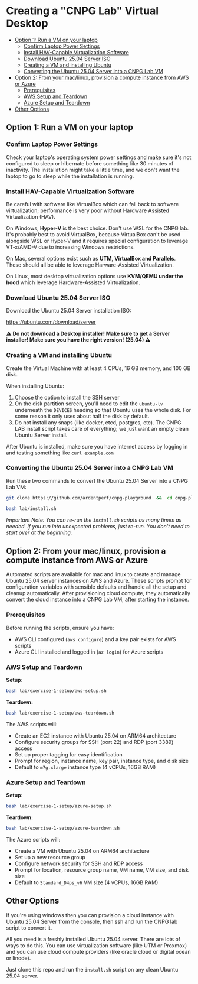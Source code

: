 # Creating a "CNPG Lab" Virtual Desktop

- [Option 1: Run a VM on your laptop](#option-1-run-a-vm-on-your-laptop)
  - [Confirm Laptop Power Settings](#confirm-laptop-power-settings)
  - [Install HAV-Capable Virtualization Software](#install-hav-capable-virtualization-software)
  - [Download Ubuntu 25.04 Server ISO](#download-ubuntu-2504-server-iso)
  - [Creating a VM and installing Ubuntu](#creating-a-vm-and-installing-ubuntu)
  - [Converting the Ubuntu 25.04 Server into a CNPG Lab VM](#converting-the-ubuntu-2504-server-into-a-cnpg-lab-vm)
- [Option 2: From your mac/linux, provision a compute instance from AWS or Azure](#option-2-from-your-maclinux-provision-a-compute-instance-from-aws-or-azure)
  - [Prerequisites](#prerequisites)
  - [AWS Setup and Teardown](#aws-setup-and-teardown)
  - [Azure Setup and Teardown](#azure-setup-and-teardown)
- [Other Options](#other-options)

## Option 1: Run a VM on your laptop

### Confirm Laptop Power Settings

Check your laptop's operating system power settings and make sure it's not
configured to sleep or hibernate before something like 30 minutes of inactivity. The
installation might take a little time, and we don't want the laptop to go to
sleep while the installation is running.

### Install HAV-Capable Virtualization Software

Be careful with software like VirtualBox which can fall back to software
virtualization; performance is very poor without Hardware Assisted
Virtualization (HAV).

On Windows, **Hyper-V** is the best choice.  Don't use WSL for the CNPG lab. It's
probably best to avoid VirtualBox, because VirtualBox can't be used alongside
WSL or Hyper-V and it requires special configuration to leverage VT-x/AMD-V
due to increasing Windows restrictions.

On Mac, several options exist such as **UTM, VirtualBox and Parallels**. These
should all be able to leverage Harware-Assisted Virtualization.

On Linux, most desktop virtualization options use **KVM/QEMU under the hood**
which leverage Hardware-Assisted Virtualization.

### Download Ubuntu 25.04 Server ISO

Download the Ubuntu 25.04 Server installation ISO:

https://ubuntu.com/download/server

**⚠️ Do not download a Desktop installer! Make sure to get a Server installer!
Make sure you have the right version! (25.04) ⚠️**

### Creating a VM and installing Ubuntu

Create the Virtual Machine with at least 4 CPUs, 16 GB memory, and 100 GB disk.

When installing Ubuntu:
1. Choose the option to install the SSH server
2. On the disk partition screen, you'll need to edit the `ubuntu-lv` underneath the `DEVICES` heading so that Ubuntu uses the whole disk. For some reason it only uses about half the disk by default.
3. Do not install any snaps (like docker, etcd, postgres, etc). The CNPG LAB install script takes care of everything; we just want an empty clean Ubuntu Server install.

After Ubuntu is installed, make sure you have internet access by logging in and testing something like `curl example.com`

### Converting the Ubuntu 25.04 Server into a CNPG Lab VM

Run these two commands to convert the Ubuntu 25.04 Server into a CNPG Lab VM:

```bash
git clone https://github.com/ardentperf/cnpg-playground  &&  cd cnpg-playground  &&  git checkout tmp-work
```

```bash
bash lab/install.sh
```

*Important Note: You can re-run the `install.sh` scripts as many times as needed. If you run into unexpected problems, just re-run. You don't need to start over at the beginning.*


## Option 2: From your mac/linux, provision a compute instance from AWS or Azure

Automated scripts are available for mac and linux to create and manage Ubuntu 25.04 server instances on AWS and Azure. These scripts prompt for configuration variables with sensible defaults and handle all the setup and cleanup automatically. After provisioning cloud compute, they automatically convert the cloud instance into a CNPG Lab VM, after starting the instance.

### Prerequisites

Before running the scripts, ensure you have:
- AWS CLI configured (`aws configure`) and a key pair exists for AWS scripts
- Azure CLI installed and logged in (`az login`) for Azure scripts

### AWS Setup and Teardown

**Setup:**
```bash
bash lab/exercise-1-setup/aws-setup.sh
```

**Teardown:**
```bash
bash lab/exercise-1-setup/aws-teardown.sh
```

The AWS scripts will:
- Create an EC2 instance with Ubuntu 25.04 on ARM64 architecture
- Configure security groups for SSH (port 22) and RDP (port 3389) access
- Set up proper tagging for easy identification
- Prompt for region, instance name, key pair, instance type, and disk size
- Default to `m7g.xlarge` instance type (4 vCPUs, 16GB RAM)

### Azure Setup and Teardown

**Setup:**
```bash
bash lab/exercise-1-setup/azure-setup.sh
```

**Teardown:**
```bash
bash lab/exercise-1-setup/azure-teardown.sh
```

The Azure scripts will:
- Create a VM with Ubuntu 25.04 on ARM64 architecture
- Set up a new resource group
- Configure network security for SSH and RDP access
- Prompt for location, resource group name, VM name, VM size, and disk size
- Default to `Standard_D4ps_v6` VM size (4 vCPUs, 16GB RAM)


## Other Options

If you're using windows then you can provision a cloud instance with Ubuntu 25.04
Server from the console, then ssh and run the CNPG lab script to convert it.

All you need is a freshly installed Ubuntu 25.04 server. There are lots of ways
to do this. You can use virtualization software (like UTM or Proxmox) and you
can use cloud compute providers (like oracle cloud or digital ocean or linode).

Just clone this repo and run the `install.sh` script on any clean Ubuntu 25.04 server.